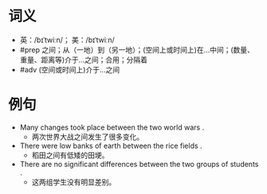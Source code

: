 # 词义
- 英：/bɪˈtwiːn/； 美：/bɪˈtwiːn/
- #prep 之间；从（一地）到（另一地）；(空间上或时间上)在…中间；(数量、重量、距离等)介于…之间；合用；分隔着
- #adv (空间或时间上)介于…之间
# 例句
- Many changes took place between the two world wars .
	- 两次世界大战之间发生了很多变化。
- There were low banks of earth between the rice fields .
	- 稻田之间有低矮的田埂。
- There are no significant differences between the two groups of students .
	- 这两组学生没有明显差别。
